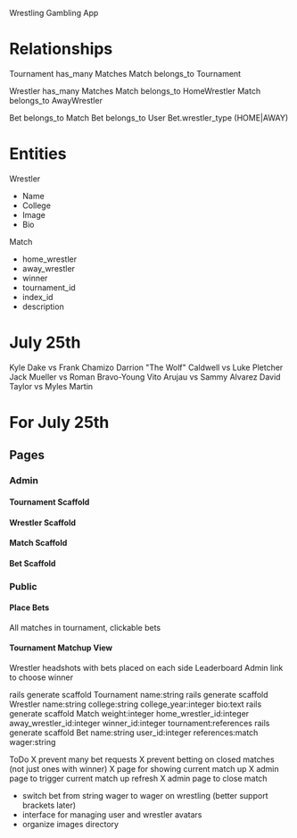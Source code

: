 Wrestling Gambling App

# Relationships
Tournament has_many Matches
Match belongs_to Tournament

Wrestler has_many Matches
Match belongs_to HomeWrestler
Match belongs_to AwayWrestler

Bet belongs_to Match
Bet belongs_to User
Bet.wrestler_type (HOME|AWAY)

# Entities
Wrestler
- Name
- College
- Image
- Bio

Match
- home_wrestler
- away_wrestler
- winner
- tournament_id
- index_id
- description

# July 25th
Kyle Dake vs Frank Chamizo 
Darrion "The Wolf" Caldwell vs Luke Pletcher
Jack Mueller vs Roman Bravo-Young 
Vito Arujau vs Sammy Alvarez
David Taylor vs Myles Martin

# For July 25th
## Pages
### Admin
#### Tournament Scaffold
#### Wrestler Scaffold
#### Match Scaffold
#### Bet Scaffold

### Public
#### Place Bets
All matches in tournament, clickable bets

#### Tournament Matchup View
Wrestler headshots with bets placed on each side
Leaderboard
Admin link to choose winner



rails generate scaffold Tournament name:string
rails generate scaffold Wrestler name:string college:string college_year:integer bio:text
rails generate scaffold Match weight:integer home_wrestler_id:integer away_wrestler_id:integer winner_id:integer tournament:references
rails generate scaffold Bet name:string user_id:integer references:match wager:string

ToDo
X prevent many bet requests
X prevent betting on closed matches (not just ones with winner)
X page for showing current match up
X admin page to trigger current match up refresh
X admin page to close match
- switch bet from string wager to wager on wrestling (better support brackets later)
- interface for managing user and wrestler avatars
- organize images directory
